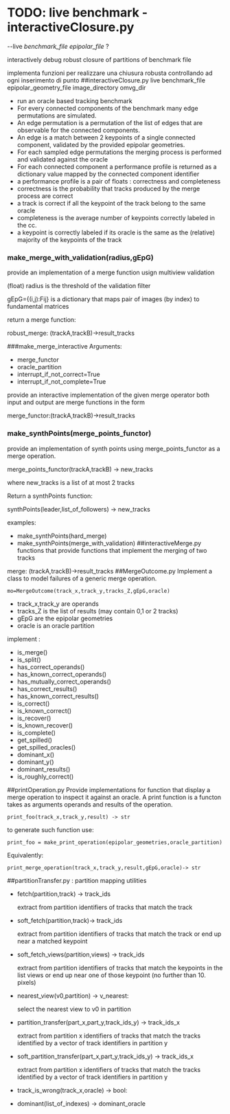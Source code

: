 # TODO: live benchmark - interactiveClosure.py
--live *benchmark_file* *epipolar_file* ?

interactively debug robust closure of partitions of benchmark file

implementa funzioni per realizzare una chiusura robusta controllando ad ogni inserimento di punto
##interactiveClosure.py
live benchmark_file epipolar_geometry_file image_directory omvg_dir
    
*   run an oracle based tracking benchmark
*   For every connected components of the benchmark many edge permutations are 
    simulated.
*   An edge permutation is a permutation of the list of edges that are 
    observable for the connected components.
*   An edge is a match between 2 keypoints of a single connected component, 
    validated by the provided epipolar geometries.
*   For each sampled edge permutations the merging process is performed and
    validated against the oracle
*   For each connected component a performance profile is returned as a
    dictionary value mapped by the connected component identifier
*   a performance profile is a pair of floats : correctness and completeness
*   correctness is the probability that tracks produced by the merge process are
    correct 
*   a track is correct if all the keypoint of the track belong to the same oracle
*   completeness is the average number of keypoints correctly labeled in the cc.
*   a keypoint is correctly labeled if its oracle is the same as the (relative)
    majority of the keypoints of the track  
### make_merge_with_validation(radius,gEpG)

provide an implementation of a merge function usign multiview validation

(float) radius is the threshold of the validation filter

gEpG={(i,j):Fij}  is a dictionary that maps pair of images (by index) to fundamental matrices

return a merge function:

robust_merge: (trackA,trackB)->result_tracks

###make_merge_interactive
Arguments:
*   merge_functor
*   oracle_partition
*   interrupt_if_not_correct=True
*   interrupt_if_not_complete=True

provide an interactive implementation of the given merge operator both input and output are merge functions in the form

merge_functor:(trackA,trackB)->result_tracks

### make_synthPoints(merge_points_functor)
provide an implementation of synth points using merge_points_functor as a merge operation.
        
merge_points_functor(trackA,trackB) -> new_tracks
    
where new_tracks is a list of at most 2 tracks
    
Return a synthPoints function:
        
synthPoints(leader,list_of_followers) -> new_tracks
    
examples:
*   make_synthPoints(hard_merge)
*   make_synthPoints(merge_with_validation)
##interactiveMerge.py
functions that provide functions that implement the merging of two tracks

merge: (trackA,trackB)->result_tracks
##MergeOutcome.py
Implement a class to model failures of a generic merge operation.
```
mo=MergeOutcome(track_x,track_y,tracks_Z,gEpG,oracle)
```
*   track_x,track_y are operands
*   tracks_Z is the list of results (may contain 0,1 or 2 tracks)
*   gEpG are the epipolar geometries 
*   oracle is an oracle partition

implement :

*   is_merge()
*   is_split()
*   has_correct_operands()
*   has_known_correct_operands()
*   has_mutually_correct_operands()
*   has_correct_results()
*   has_known_correct_results()
*   is_correct()
*   is_known_correct()
*   is_recover()
*   is_known_recover()
*   is_complete()
*   get_spilled()
*   get_spilled_oracles()
*   dominant_x()
*   dominant_y()
*   dominant_results()
*   is_roughly_correct()

##printOperation.py
Provide implementations for function that display a merge operation to inspect it against an oracle.
A print function is a functon takes as arguments operands and results of the operation.
```
print_foo(track_x,track_y,result) -> str
```
to generate such function use:
```
print_foo = make_print_operation(epipolar_geometries,oracle_partition)
```
Equivalently:
```
print_merge_operation(track_x,track_y,result,gEpG,oracle)-> str
```
##partitionTransfer.py : partition mapping utilities

*   fetch(partition,track) -> track_ids

    extract from partition identifiers of tracks that match the track

*   soft_fetch(partition,track)-> track_ids

    extract from partition identifiers of tracks that match the track or end up near a matched keypoint

*   soft_fetch_views(partition,views) -> track_ids
    
    extract from partition identifiers of tracks that match the keypoints in the list views or end up near one of those keypoint (no further than 10. pixels)

*   nearest_view(v0,partition) -> v_nearest:
    
    select the nearest view to v0 in partition

*   partition_transfer(part_x,part_y,track_ids_y) -> track_ids_x

    extract from partition x identifiers of tracks that match the tracks identified by a vector of track identifiers in partition y


*   soft_partition_transfer(part_x,part_y,track_ids_y) -> track_ids_x

    extract from partition x identifiers of tracks that match the tracks identified by a vector of track identifiers in partition y
    
*   track_is_wrong(track_x,oracle) -> bool:

*   dominant(list_of_indexes) -> dominant_oracle
 
